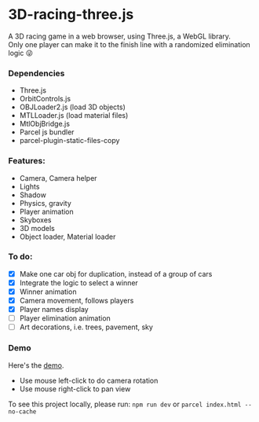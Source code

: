 # 3D-racing-three.js

A 3D racing game in a web browser, using Three.js, a WebGL library.  
Only one player can make it to the finish line with a randomized elimination logic 😜 

### Dependencies
- Three.js
- OrbitControls.js
- OBJLoader2.js (load 3D objects)
- MTLLoader.js (load material files)
- MtlObjBridge.js
- Parcel js bundler
- parcel-plugin-static-files-copy

### Features:
- Camera, Camera helper
- Lights
- Shadow
- Physics, gravity
- Player animation
- Skyboxes
- 3D models
- Object loader, Material loader


### To do:
- [x] Make one car obj for duplication, instead of a group of cars
- [x] Integrate the logic to select a winner 
- [x] Winner animation
- [x] Camera movement, follows players
- [x] Player names display
- [ ] Player elimination animation
- [ ] Art decorations, i.e. trees, pavement, sky

### Demo
Here's the [demo](https://3d-racing-three-js.vercel.app/).  
- Use mouse left-click to do camera rotation
- Use mouse right-click to pan view

To see this project locally, please run:
`npm run dev` or `parcel index.html --no-cache`

